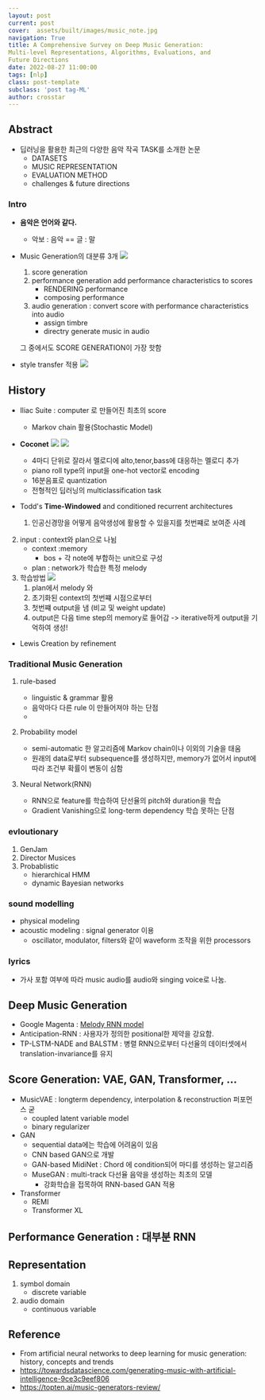 ```yaml
---
layout: post
current: post
cover:  assets/built/images/music_note.jpg
navigation: True
title: A Comprehensive Survey on Deep Music Generation:
Multi-level Representations, Algorithms, Evaluations, and
Future Directions
date: 2022-08-27 11:00:00
tags: [nlp]
class: post-template
subclass: 'post tag-ML'
author: crosstar
---
```



## Abstract
- 딥러닝을 활용한 최근의 다양한 음악 작곡 TASK를 소개한 논문
  - DATASETS
  - MUSIC REPRESENTATION
  - EVALUATION METHOD
  - challenges & future directions

### Intro
- **음악은 언어와 같다.** 
  - 악보 : 음악  == 글 : 말


- Music Generation의 대분류 3개
![](https://velog.velcdn.com/images/crosstar1228/post/33ed8e71-a0d8-4853-9c90-c9f1940900dc/image.png)

  1. score generation
  2. performance generation add performance characteristics to scores
     - RENDERING performance
     - composing performance
  3. audio generation : convert score with performance characteristics into audio
     - assign timbre
     - directry generate music in audio

    그 중에서도 SCORE GENERATION이 가장 핫함

- style transfer 적용
  ![](https://velog.velcdn.com/images/crosstar1228/post/3a730a16-e14a-4174-8d27-05807196346f/image.png)


## History
- Iliac Suite : computer 로 만들어진 최초의 score
  - Markov chain 활용(Stochastic Model)
- **Coconet**
  ![](https://velog.velcdn.com/images/crosstar1228/post/5b0df87e-0c0b-48b7-892a-b8958dd41752/image.png)
  ![](https://velog.velcdn.com/images/crosstar1228/post/e5825a0d-c3fd-450f-91f1-d034fe4c5c91/image.png)

  - 4마디 단위로 잘라서 멜로디에 alto,tenor,bass에 대응하는 멜로디 추가
  - piano roll type의 input을 one-hot vector로 encoding
  - 16분음표로 quantization
  - 전형적인 딥러닝의 multiclassification task
- Todd's **Time-Windowed** and conditioned recurrent architectures
  1. 인공신경망을 어떻게 음악생성에 활용할 수 있을지를 첫번쨰로 보여준 사례
2. input : context와 plan으로 나뉨
    - context :memory
      - bos + 각 note에 부합하는 unit으로 구성
    - plan : network가 학습한 특정 melody
3. 학습방법
   ![](https://velog.velcdn.com/images/crosstar1228/post/78d3fb95-60f1-4f67-9b53-088ade4f5879/image.png)
   1) plan에서 melody 와
   2) 초기화된 context의 첫번쨰 시점으로부터
   3) 첫번쨰 output을 냄 (비교 및 weight update)
   4) output은 다음 time step의 memory로 들어감
   -> iterative하게 output을 기억하여 생성!

- Lewis Creation by refinement

### Traditional Music Generation
1) rule-based
    - linguistic & grammar 활용
    - 음악마다 다른 rule 이 만들어져야 하는 단점
    - 
2) Probability model
   - semi-automatic 한 알고리즘에 Markov chain이나 이외의 기술을 태움
   - 원래의 data로부터 subsequence를 생성하지만, memory가 없어서 input에 따라 조건부 확률이 변동이 심함

3) Neural Network(RNN)
    - RNN으로 feature를 학습하여 단선율의 pitch와 duration을 학습
    - Gradient Vanishing으로 long-term dependency 학습 못하는 단점

### evloutionary
1) GenJam
2) Director Musices
3) Probablistic
   - hierarchical HMM
   - dynamic Bayesian networks

### sound modelling
- physical modeling
- acoustic modeling : signal generator 이용
  - oscillator, modulator, filters와 같이 waveform 조작을 위한 processors


### lyrics
- 가사 포함 여부에 따라 music audio를 audio와 singing voice로 나눔.

## Deep Music Generation
- Google Magenta : [Melody RNN model](https://magenta.tensorflow.org/2016/07/15/lookback-rnn-attention-rnn)
- Anticipation-RNN : 사용자가 정의한 positional한 제약을 강요함.
- TP-LSTM-NADE and BALSTM : 병렬 RNN으로부터 다선율의 데이터셋에서 translation-invariance를 유지

## Score Generation: VAE, GAN, Transformer, ...
- MusicVAE : longterm dependency, interpolation & reconstruction 퍼포먼스 굳
  - coupled latent variable model
  - binary regularizer
- GAN
  - sequential data에는 학습에 어려움이 있음
  - CNN based GAN으로 개발
  - GAN-based MidiNet : Chord 에 condition되어 마디를 생성하는 알고리즘
  - MuseGAN : multi-track 다선율 음악을 생성하는 최초의 모델
    - 강화학습을 접목하여 RNN-based GAN 적용
- Transformer
  - REMI 
  - Transformer XL


## Performance Generation : 대부분 RNN



## Representation
1) symbol domain
   - discrete variable
2) audio domain
   - continuous variable

## Reference
- From artificial neural networks to deep learning for music generation: history, concepts and trends
- https://towardsdatascience.com/generating-music-with-artificial-intelligence-9ce3c9eef806
- https://topten.ai/music-generators-review/